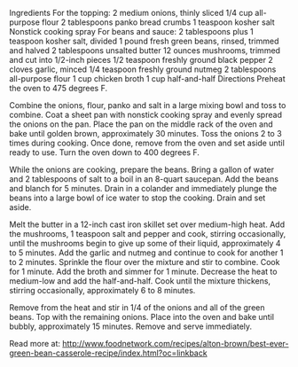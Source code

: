 Ingredients
For the topping:
2 medium onions, thinly sliced
1/4 cup all-purpose flour
2 tablespoons panko bread crumbs
1 teaspoon kosher salt
Nonstick cooking spray
For beans and sauce:
2 tablespoons plus 1 teaspoon kosher salt, divided
1 pound fresh green beans, rinsed, trimmed and halved
2 tablespoons unsalted butter
12 ounces mushrooms, trimmed and cut into 1/2-inch pieces
1/2 teaspoon freshly ground black pepper
2 cloves garlic, minced
1/4 teaspoon freshly ground nutmeg
2 tablespoons all-purpose flour
1 cup chicken broth
1 cup half-and-half
Directions
Preheat the oven to 475 degrees F.

Combine the onions, flour, panko and salt in a large mixing bowl and toss to combine. Coat a sheet pan with nonstick cooking spray and evenly spread the onions on the pan. Place the pan on the middle rack of the oven and bake until golden brown, approximately 30 minutes. Toss the onions 2 to 3 times during cooking. Once done, remove from the oven and set aside until ready to use. Turn the oven down to 400 degrees F.

While the onions are cooking, prepare the beans. Bring a gallon of water and 2 tablespoons of salt to a boil in an 8-quart saucepan. Add the beans and blanch for 5 minutes. Drain in a colander and immediately plunge the beans into a large bowl of ice water to stop the cooking. Drain and set aside.

Melt the butter in a 12-inch cast iron skillet set over medium-high heat. Add the mushrooms, 1 teaspoon salt and pepper and cook, stirring occasionally, until the mushrooms begin to give up some of their liquid, approximately 4 to 5 minutes. Add the garlic and nutmeg and continue to cook for another 1 to 2 minutes. Sprinkle the flour over the mixture and stir to combine. Cook for 1 minute. Add the broth and simmer for 1 minute. Decrease the heat to medium-low and add the half-and-half. Cook until the mixture thickens, stirring occasionally, approximately 6 to 8 minutes.

Remove from the heat and stir in 1/4 of the onions and all of the green beans. Top with the remaining onions. Place into the oven and bake until bubbly, approximately 15 minutes. Remove and serve immediately.

Read more at: http://www.foodnetwork.com/recipes/alton-brown/best-ever-green-bean-casserole-recipe/index.html?oc=linkback